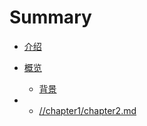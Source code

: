 # Summary

* [介绍](README.md)
* [概览](/chapter1/README.md)
  * [背景](/chapter1/chapter1.md)

* * [//chapter1/chapter2.md](//chapter1/chapter2.md "指导")




